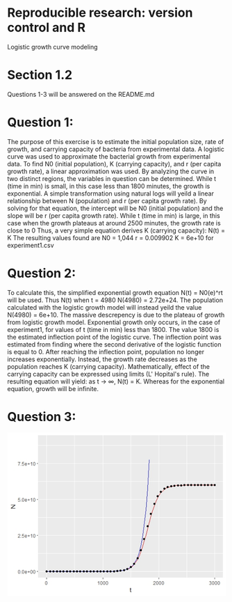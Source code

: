 # Reproducible research: version control and R
Logistic growth curve modeling
# Section 1.2 
Questions 1-3 will be answered on the README.md
# Question 1: 
The purpose of this exercise is to estimate the initial population size, rate of growth, and carrying capacity of bacteria from experimental data. A logistic curve was used to approximate the bacterial growth from experimental data. To find N0 (initial population), K (carrying capacity), and r (per capita growth rate), a linear approximation was used. By analyzing the curve in two distinct regions, the variables in question can be determined. While t (time in min) is small, in this case less than 1800 minutes, the growth is exponential. A simple transformation using natural logs will yeild a linear relationship between N (population) and r (per capita growth rate). By solving for that equation, the intercept will be N0 (initial population) and the slope will be r (per capita growth rate). 
While t (time in min) is large, in this case when the growth plateaus at around 2500 minutes, the growth rate is close to 0
Thus, a very simple equation derives K (carrying capacity): N(t) = K 
The resulting values found are N0 = 1,044 r = 0.009902 K = 6e+10 for experiment1.csv 
# Question 2: 
To calculate this, the simplified exponential growth equation N(t) = N0(e)^rt will be used. Thus N(t) when t = 4980 N(4980) = 2.72e+24. The population calculated with the logistic growth model will instead yeild the value N(4980) = 6e+10. The massive descrepency is due to the plateau of growth from logistic growth model. Exponential growth only occurs, in the case of experiment1, for values of t (time in min) less than 1800. The value 1800 is the estimated inflection point of the logistic curve. The  inflection point was estimated from finding where the second derivative of the logistic function is equal to 0. After reaching the inflection point, population no longer increases exponentially. Instead, the growth rate decreases as the population reaches K (carrying capacity). Mathematically, effect of the carrying capacity can be expressed using limits (L' Hopital's rule). The resulting equation will yield: as t -> ∞, N(t) = K. Whereas for the exponential equation, growth will be infinite. 
# Question 3: 
![Exponential and Logistic Growth Curve](expologcurve.jpeg)
